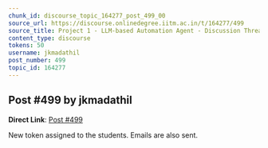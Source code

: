 ```yaml
---
chunk_id: discourse_topic_164277_post_499_00
source_url: https://discourse.onlinedegree.iitm.ac.in/t/164277/499
source_title: Project 1 - LLM-based Automation Agent - Discussion Thread [TDS Jan 2025]
content_type: discourse
tokens: 50
username: jkmadathil
post_number: 499
topic_id: 164277
---
```


## Post #499 by jkmadathil

**Direct Link**: [Post #499](https://discourse.onlinedegree.iitm.ac.in/t/164277/499)

New token assigned to the students. Emails are also sent.
